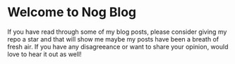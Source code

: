 # Welcome to Nog Blog

If you have read through some of my blog posts, please consider giving my repo a star and that
will show me maybe my posts have been a breath of fresh air. If you have any disagreeance or
want to share your opinion, would love to hear it out as well!


